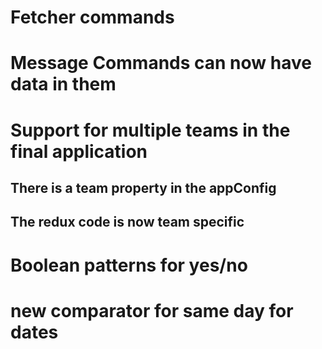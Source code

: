 # Fetcher commands

# Message Commands can now have data in them

# Support for multiple teams in the final application

## There is a team property in the appConfig

## The redux code is now team specific

# Boolean patterns for yes/no

# new comparator for same day for dates